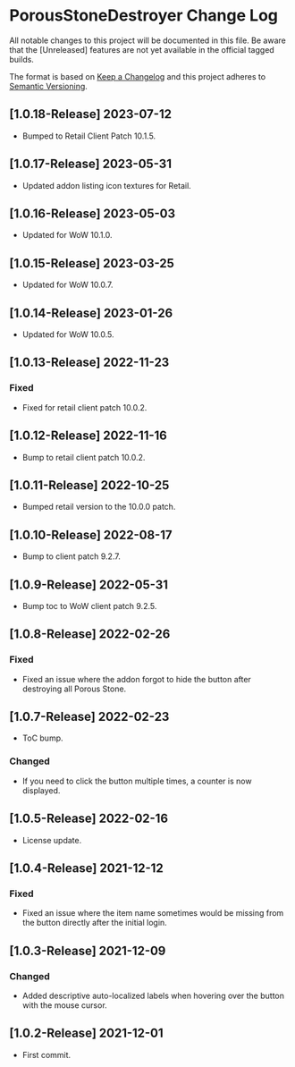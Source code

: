 # PorousStoneDestroyer Change Log
All notable changes to this project will be documented in this file. Be aware that the [Unreleased] features are not yet available in the official tagged builds.

The format is based on [Keep a Changelog](http://keepachangelog.com/)
and this project adheres to [Semantic Versioning](http://semver.org/).

## [1.0.18-Release] 2023-07-12
- Bumped to Retail Client Patch 10.1.5.

## [1.0.17-Release] 2023-05-31
- Updated addon listing icon textures for Retail.

## [1.0.16-Release] 2023-05-03
- Updated for WoW 10.1.0.

## [1.0.15-Release] 2023-03-25
- Updated for WoW 10.0.7.

## [1.0.14-Release] 2023-01-26
- Updated for WoW 10.0.5.

## [1.0.13-Release] 2022-11-23
### Fixed
- Fixed for retail client patch 10.0.2.

## [1.0.12-Release] 2022-11-16
- Bump to retail client patch 10.0.2.

## [1.0.11-Release] 2022-10-25
- Bumped retail version to the 10.0.0 patch.

## [1.0.10-Release] 2022-08-17
- Bump to client patch 9.2.7.

## [1.0.9-Release] 2022-05-31
- Bump toc to WoW client patch 9.2.5.

## [1.0.8-Release] 2022-02-26
### Fixed
- Fixed an issue where the addon forgot to hide the button after destroying all Porous Stone.

## [1.0.7-Release] 2022-02-23
- ToC bump.

### Changed
- If you need to click the button multiple times, a counter is now displayed.

## [1.0.5-Release] 2022-02-16
- License update.

## [1.0.4-Release] 2021-12-12
### Fixed
- Fixed an issue where the item name sometimes would be missing from the button directly after the initial login.

## [1.0.3-Release] 2021-12-09
### Changed
- Added descriptive auto-localized labels when hovering over the button with the mouse cursor.

## [1.0.2-Release] 2021-12-01
- First commit.
